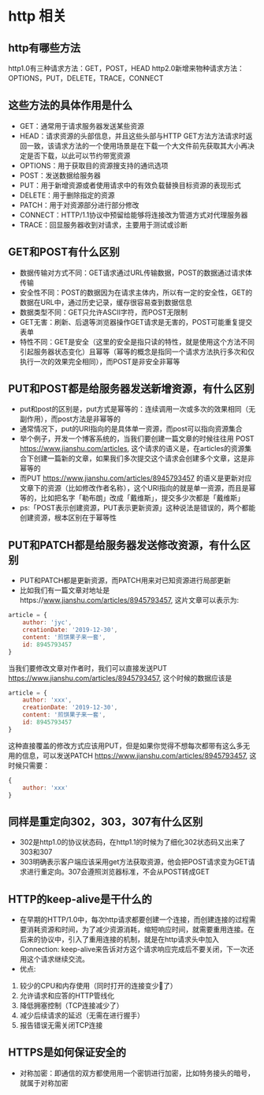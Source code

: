 # http 相关
## http有哪些方法
http1.0有三种请求方法：GET，POST，HEAD
http2.0新增来物种请求方法：OPTIONS，PUT，DELETE，TRACE，CONNECT

## 这些方法的具体作用是什么
- GET：通常用于请求服务器发送某些资源
- HEAD：请求资源的头部信息，并且这些头部与HTTP GET方法方法请求时返回一致，该请求方法的一个使用场景是在下载一个大文件前先获取其大小再决定是否下载，以此可以节约带宽资源
- OPTIONS：用于获取目的资源搜支持的通讯选项 
- POST：发送数据给服务器
- PUT：用于新增资源或者使用请求中的有效负载替换目标资源的表现形式
- DELETE：用于删除指定的资源
- PATCH：用于对资源部分进行部分修改
- CONNECT：HTTP/1.1协议中预留给能够将连接改为管道方式对代理服务器
- TRACE：回显服务器收到对请求，主要用于测试或诊断

## GET和POST有什么区别
- 数据传输对方式不同：GET请求通过URL传输数据，POST的数据通过请求体传输
- 安全性不同：POST的数据因为在请求主体内，所以有一定的安全性，GET的数据在URL中，通过历史记录，缓存很容易查到数据信息
- 数据类型不同：GET只允许ASCII字符，而POST无限制
- GET无害：刷新、后退等浏览器操作GET请求是无害的，POST可能重复提交表单
- 特性不同：GET是安全（这里的安全是指只读的特性，就是使用这个方法不同引起服务器状态变化）且幂等（幂等的概念是指同一个请求方法执行多次和仅执行一次的效果完全相同），而POST是非安全非幂等
## PUT和POST都是给服务器发送新增资源，有什么区别
- put和post的区别是，put方式是幂等的：连续调用一次或多次的效果相同（无副作用），而post方法是非幂等的
- 通常情况下，put的URI指向的是具体单一资源，而post可以指向资源集合
- 举个例子，开发一个博客系统的，当我们要创建一篇文章的时候往往用 POST https://www.jianshu.com/articles, 这个请求的语义是，在articles的资源集合下创建一篇新的文章，如果我们多次提交这个请求会创建多个文章，这是非幂等的
- 而PUT https://www.jianshu.com/articles/8945793457 的语义是更新对应文章下的资源（比如修改作者名称），这个URI指向的就是单一资源，而且是幂等的，比如把名字「勒布朗」改成「戴维斯」，提交多少次都是「戴维斯」
- ps:「POST表示创建资源，PUT表示更新资源」这种说法是错误的，两个都能创建资源，根本区别在于幂等性

## PUT和PATCH都是给服务器发送修改资源，有什么区别
- PUT和PATCH都是更新资源，而PATCH用来对已知资源进行局部更新
- 比如我们有一篇文章对地址是https://www.jianshu.com/articles/8945793457, 这片文章可以表示为:
```javascript
article = {
    author: 'jyc',
    creationDate: '2019-12-30',
    content: '煎饼果子来一套',
    id: 8945793457
}
```
当我们要修改文章对作者时，我们可以直接发送PUT https://www.jianshu.com/articles/8945793457, 这个时候的数据应该是
```javascript
article = {
    author: 'xxx',
    creationDate: '2019-12-30',
    content: '煎饼果子来一套',
    id: 8945793457
}
```
这种直接覆盖的修改方式应该用PUT，但是如果你觉得不想每次都带有这么多无用的信息，可以发送PATCH https://www.jianshu.com/articles/8945793457, 这时候只需要：
```javascript
{
    author: 'xxx'
}
```

## 同样是重定向302，303，307有什么区别
- 302是http1.0的协议状态码，在http1.1的时候为了细化302状态码又出来了303和307
- 303明确表示客户端应该采用get方法获取资源，他会把POST请求变为GET请求进行重定向。307会遵照浏览器标准，不会从POST转成GET

## HTTP的keep-alive是干什么的
- 在早期的HTTP/1.0中，每次http请求都要创建一个连接，而创建连接的过程需要消耗资源和时间，为了减少资源消耗，缩短响应时间，就需要重用连接。在后来的协议中，引入了重用连接的机制，就是在http请求头中加入Connection: keep-alive来告诉对方这个请求响应完成后不要关闭，下一次还用这个请求继续交流。
- 优点:
1. 较少的CPU和内存使用（同时打开的连接变少了）
2. 允许请求和应答的HTTP管线化
3. 降低拥塞控制（TCP连接减少了）
4. 减少后续请求的延迟（无需在进行握手）
5. 报告错误无需关闭TCP连接

## HTTPS是如何保证安全的
- 对称加密：即通信的双方都使用用一个密钥进行加密，比如特务接头的暗号，就属于对称加密
